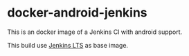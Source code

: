 # docker-android-jenkins

This is an docker image of a Jenkins CI with android support.

This build use [Jenkins LTS](https://hub.docker.com/r/jenkins/jenkins/) as base image.
